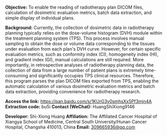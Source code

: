 **Objective:** To enable the reading of radiotherapy plan DICOM files, calculation of dosimetric evaluation metrics, batch data extraction, and simple display of individual plans.

**Background:** Currently, the collection of dosimetric data in radiotherapy planning typically relies on the dose-volume histogram (DVH) module within the treatment planning system (TPS). This process involves manual sampling to obtain the dose or volume data corresponding to the tissues under evaluation from each plan's DVH curve. However, for certain specific evaluation metrics, such as conformity index (CI), homogeneity index (HI), and gradient index (GI), manual calculations are still required. More importantly, in retrospective analyses of radiotherapy planning data, the collection of data from a large number of patient plans is extremely time-consuming and significantly occupies TPS clinical resources. Therefore, this program parses the plan DICOM files exported from TPS, enabling the automatic calculation of various dosimetric evaluation metrics and batch data extraction, providing convenience for radiotherapy research.

**Access the link:** <https://pan.baidu.com/s/1KUrG3y0smhsXx5Pf3mjn4A>
**Extraction code:** bu5i
**Contact (WeChat):** HuangShiXiong9146

**Developer:** Shi-Xiong Huang
**Affiliation:** The Affiliated Cancer Hospital of Xiangya School of Medicine, Central South University/Hunan Cancer Hospital, Changsha 410013, China
**Email:** 309665936@qq.com

